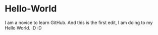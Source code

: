 # Hello-World
I am a novice to learn GitHub. 
And this is the first edit, I am doing to my Hello World. :D :D
